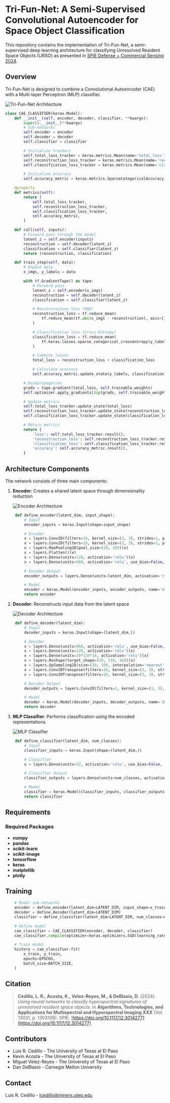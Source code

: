 # Tri-Fun-Net: A Semi-Supervised Convolutional Autoencoder for Space Object Classification

This repository contains the implementation of Tri-Fun-Net, a semi-supervised deep learning architecture for classifying Unresolved Resident Space Objects (URSO) as presented in [SPIE Defense + Commercial Sensing 2024](https://doi.org/10.1117/12.3014277).

## Overview

Tri-Fun-Net is designed to combine a Convolutional Autoencoder (CAE) with a Multi-layer Perceptron (MLP) classifier.

![Tri-Fun-Net Architecture](images/cae_classifier_fig.jpg)

```python
class CAE_CLASSIFIER(keras.Model):
    def __init__(self, encoder, decoder, classifier, **kwargs):
        super().__init__(**kwargs)
        # Sub-networks
        self.encoder = encoder
        self.decoder = decoder
        self.classifier = classifier

        # Initialize trackers
        self.total_loss_tracker = keras.metrics.Mean(name='total_loss')
        self.reconstruction_loss_tracker = keras.metrics.Mean(name='reconstruction_loss')
        self.classification_loss_tracker = keras.metrics.Mean(name='classification_loss')

        # Initialize accuracy
        self.accuracy_metric = keras.metrics.SparseCategoricalAccuracy(name='accuracy')

    @property
    def metrics(self):
        return [
            self.total_loss_tracker,
            self.reconstruction_loss_tracker,
            self.classification_loss_tracker,
            self.accuracy_metric,
        ]

    def call(self, inputs):
        # Forward pass through the model
        latent_z = self.encoder(inputs)
        reconstruction = self.decoder(latent_z)
        classification = self.classifier(latent_z)
        return (reconstruction, classification)

    def train_step(self, data):
        # Unpack data
        x_imgs, y_labels = data

        with tf.GradientTape() as tape:
            # Forward pass
            latent_z = self.encoder(x_imgs)
            reconstruction = self.decoder(latent_z)
            classification = self.classifier(latent_z)

            # Reconstruction loss (MAE)
            reconstruction_loss = tf.reduce_mean(
                tf.reduce_mean(tf.abs(x_imgs - reconstruction), axis=[1, 2])
            )

            # Classification loss (Cross-Entropy)
            classification_loss = tf.reduce_mean(
                tf.keras.losses.sparse_categorical_crossentropy(y_labels, classification)
            )

            # Combine losses
            total_loss = reconstruction_loss + classification_loss

            # Calculate accuracy
            self.accuracy_metric.update_state(y_labels, classification)

        # Backpropagation
        grads = tape.gradient(total_loss, self.trainable_weights)
        self.optimizer.apply_gradients(zip(grads, self.trainable_weights))

        # Update metrics
        self.total_loss_tracker.update_state(total_loss)
        self.reconstruction_loss_tracker.update_state(reconstruction_loss)
        self.classification_loss_tracker.update_state(classification_loss)

        # Return metrics
        return {
            'loss': self.total_loss_tracker.result(),
            'reconstruction_loss': self.reconstruction_loss_tracker.result(),
            'classification_loss': self.classification_loss_tracker.result(),
            'accuracy': self.accuracy_metric.result(),
        }
```

## Architecture Components

The network consists of three main components:

1. **Encoder**: Creates a shared latent space through dimensionality reduction

   ![Encoder Architecture](images/encoder_fig.jpg)

   ```python
    def define_encoder(latent_dim, input_shape):
        # Input
        encoder_inputs = keras.Input(shape=input_shape)

        # Encoder
        x = layers.Conv2D(filters=16, kernel_size=(3, 3), strides=1, padding='same', activation='relu')(encoder_inputs)
        x = layers.Conv2D(filters=16, kernel_size=(3, 3), strides=1, padding='same', activation='relu')(x)
        x = layers.MaxPooling2D(pool_size=(10, 10))(x)
        x = layers.Flatten()(x)
        x = layers.Dense(units=128, activation='relu')(x)
        x = layers.Dense(units=960, activation='relu', use_bias=False, kernel_regularizer=regularizers.OrthogonalRegularizer(factor=1.0))(x)

        # Encoder Output
        encoder_outputs = layers.Dense(units=latent_dim, activation='relu', use_bias=False, kernel_regularizer=regularizers.OrthogonalRegularizer(factor=1.0))(x)

        # Model
        encoder = keras.Model(encoder_inputs, encoder_outputs, name='encoder')
        return encoder
   ```

2. **Decoder**: Reconstructs input data from the latent space

   ![Decoder Architecture](images/decoder_fig.jpg)

   ```python
    def define_decoder(latent_dim):
        # Input
        decoder_inputs = keras.Input(shape=(latent_dim,))

        # Decoder
        x = layers.Dense(units=960, activation='relu', use_bias=False, kernel_regularizer=regularizers.OrthogonalRegularizer(factor=1.0))(decoder_inputs)
        x = layers.Dense(units=128, activation='relu')(x)
        x = layers.Dense(units=20*134*16, activation='relu')(x)
        x = layers.Reshape(target_shape=(20, 134, 16))(x)
        x = layers.UpSampling2D(size=(10, 10), interpolation='nearest')(x)
        x = layers.Conv2DTranspose(filters=16, kernel_size=(3, 3), strides=1, padding='same', activation='relu')(x)
        x = layers.Conv2DTranspose(filters=16, kernel_size=(3, 3), strides=1, padding='same', activation='relu')(x)

        # Decoder Output
        decoder_outputs = layers.Conv2D(filters=1, kernel_size=(3, 3), strides=1, padding='same', activation='sigmoid')(x)

        # Model
        decoder = keras.Model(decoder_inputs, decoder_outputs, name='decoder')
        return decoder
   ```

3. **MLP Classifier**: Performs classification using the encoded representations

   ![MLP Classifier](images/classifier_fig.jpg)

   ```python
    def define_classifier(latent_dim, num_classes):
        # Input
        classifier_inputs = keras.Input(shape=(latent_dim,))

        # Classifier
        x = layers.Dense(units=32, activation='relu', use_bias=False, kernel_regularizer=regularizers.OrthogonalRegularizer(factor=1.0))(classifier_inputs)

        # Classifier Output
        classifier_outputs = layers.Dense(units=num_classes, activation='softmax')(x)

        # Model
        classifier = keras.Model(classifier_inputs, classifier_outputs, name='classifier')
        return classifier   
   ```

## Requirements

### Required Packages

- **numpy**
- **pandas**
- **scikit-learn**
- **scikit-image**
- **tensorflow**
- **keras**
- **matplotlib**
- **plotly**

## Training

```python
    # Model sub-networks
    encoder = define_encoder(latent_dim=LATENT_DIM, input_shape=x_train.shape[1:])
    decoder = define_decoder(latent_dim=LATENT_DIM)
    classifier = define_classifier(latent_dim=LATENT_DIM, num_classes=np.unique(y_train).shape[0])

    # Define model
    cae_classifier = CAE_CLASSIFIER(encoder, decoder, classifier)
    cae_classifier.compile(optimizer=keras.optimizers.SGD(learning_rate=LEARNING_RATE))

    # Train model
    history = cae_classifier.fit(
        x_train, y_train,
        epochs=EPOCHS,
        batch_size=BATCH_SIZE,
    )
```

## Citation

> **Cedillo, L. R., Acosta, K., Velez-Reyes, M., & DeBlasio, D.** (2024). *Using neural networks to classify hyperspectral signatures of unresolved resident space objects*. In **Algorithms, Technologies, and Applications for Multispectral and Hyperspectral Imaging XXX** (Vol. 13031, p. 130310B). SPIE. [https://doi.org/10.1117/12.3014277](https://doi.org/10.1117/12.3014277)

## Contributors

- Luis R. Cedillo - The University of Texas at El Paso
- Kevin Acosta - The University of Texas at El Paso
- Miguel Velez-Reyes - The University of Texas at El Paso
- Dan DeBlasio - Carnegie Mellon University

## Contact

Luis R. Cedillo - lcedillo@miners.utep.edu